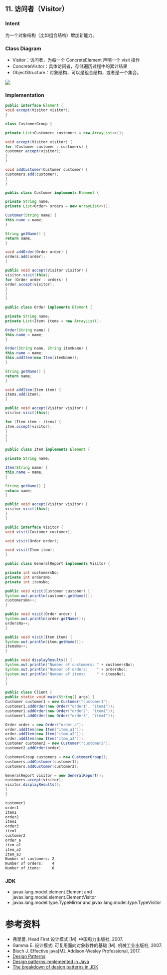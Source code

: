 ## 11. 访问者（Visitor）

### Intent

为一个对象结构（比如组合结构）增加新能力。

### Class Diagram

- Visitor：访问者，为每一个 ConcreteElement 声明一个 visit 操作
- ConcreteVisitor：具体访问者，存储遍历过程中的累计结果
- ObjectStructure：对象结构，可以是组合结构，或者是一个集合。

![](images/79c6f036-bde6-4393-85a3-ef36a0327bd2.png)

### Implementation

```java
public interface Element {
void accept(Visitor visitor);
}
```

```java
class CustomerGroup {

private List<Customer> customers = new ArrayList<>();

void accept(Visitor visitor) {
for (Customer customer : customers) {
customer.accept(visitor);
}
}

void addCustomer(Customer customer) {
customers.add(customer);
}
}
```

```java
public class Customer implements Element {

private String name;
private List<Order> orders = new ArrayList<>();

Customer(String name) {
this.name = name;
}

String getName() {
return name;
}

void addOrder(Order order) {
orders.add(order);
}

public void accept(Visitor visitor) {
visitor.visit(this);
for (Order order : orders) {
order.accept(visitor);
}
}
}
```

```java
public class Order implements Element {

private String name;
private List<Item> items = new ArrayList();

Order(String name) {
this.name = name;
}

Order(String name, String itemName) {
this.name = name;
this.addItem(new Item(itemName));
}

String getName() {
return name;
}

void addItem(Item item) {
items.add(item);
}

public void accept(Visitor visitor) {
visitor.visit(this);

for (Item item : items) {
item.accept(visitor);
}
}
}
```

```java
public class Item implements Element {

private String name;

Item(String name) {
this.name = name;
}

String getName() {
return name;
}

public void accept(Visitor visitor) {
visitor.visit(this);
}
}
```

```java
public interface Visitor {
void visit(Customer customer);

void visit(Order order);

void visit(Item item);
}
```

```java
public class GeneralReport implements Visitor {

private int customersNo;
private int ordersNo;
private int itemsNo;

public void visit(Customer customer) {
System.out.println(customer.getName());
customersNo++;
}

public void visit(Order order) {
System.out.println(order.getName());
ordersNo++;
}

public void visit(Item item) {
System.out.println(item.getName());
itemsNo++;
}

public void displayResults() {
System.out.println("Number of customers: " + customersNo);
System.out.println("Number of orders:    " + ordersNo);
System.out.println("Number of items:     " + itemsNo);
}
}
```

```java
public class Client {
public static void main(String[] args) {
Customer customer1 = new Customer("customer1");
customer1.addOrder(new Order("order1", "item1"));
customer1.addOrder(new Order("order2", "item1"));
customer1.addOrder(new Order("order3", "item1"));

Order order = new Order("order_a");
order.addItem(new Item("item_a1"));
order.addItem(new Item("item_a2"));
order.addItem(new Item("item_a3"));
Customer customer2 = new Customer("customer2");
customer2.addOrder(order);

CustomerGroup customers = new CustomerGroup();
customers.addCustomer(customer1);
customers.addCustomer(customer2);

GeneralReport visitor = new GeneralReport();
customers.accept(visitor);
visitor.displayResults();
}
}
```

```html
customer1
order1
item1
order2
item1
order3
item1
customer2
order_a
item_a1
item_a2
item_a3
Number of customers: 2
Number of orders:    4
Number of items:     6
```

### JDK

- javax.lang.model.element.Element and javax.lang.model.element.ElementVisitor
- javax.lang.model.type.TypeMirror and javax.lang.model.type.TypeVisitor

# 参考资料

- 弗里曼. Head First 设计模式 [M]. 中国电力出版社, 2007.
- Gamma E. 设计模式: 可复用面向对象软件的基础 [M]. 机械工业出版社, 2007.
- Bloch J. Effective java[M]. Addison-Wesley Professional, 2017.
- [Design Patterns](http://www.oodesign.com/)
- [Design patterns implemented in Java](http://java-design-patterns.com/)
- [The breakdown of design patterns in JDK](http://www.programering.com/a/MTNxAzMwATY.html)

